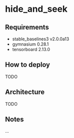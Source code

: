 # hide_and_seek

## Requirements
- stable_baselines3 v2.0.0a13
- gymnasium 0.28.1
- tensorboard 2.13.0

## How to deploy
TODO


## Architecture
TODO


## Notes
...